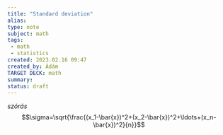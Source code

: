 ```yaml
---
title: "Standard deviation"
alias: 
type: note
subject: math
tags:
 - math
 - statistics
created: 2023.02.16 09:47
created_by: Ádám
TARGET DECK: math
summary: 
status: draft
---
```


*szórás*
$$\sigma=\sqrt{\frac{(x_1-\bar{x})^2+(x_2-\bar{x})^2+\ldots+(x_n-\bar{x})^2}{n}}$$